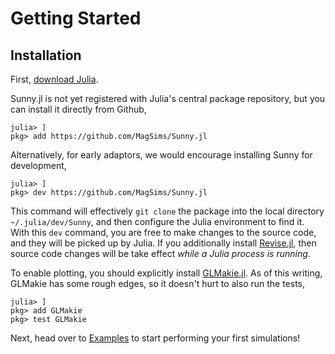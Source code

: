 # Getting Started

## Installation

First, [download Julia](https://julialang.org/downloads/).

Sunny.jl is not yet registered with Julia's central package repository, but you
can install it directly from Github,

```
julia> ]
pkg> add https://github.com/MagSims/Sunny.jl
```

Alternatively, for early adaptors, we would encourage installing Sunny for
development,

```
julia> ]
pkg> dev https://github.com/MagSims/Sunny.jl
```

This command will effectively `git clone` the package into the local directory
`~/.julia/dev/Sunny`, and then configure the Julia environment to find it. With
this `dev` command, you are free to make changes to the source code, and they
will be picked up by Julia. If you additionally install
[Revise.jl](https://github.com/timholy/Revise.jl), then source code changes
will be take effect _while a Julia process is running_.

To enable plotting, you should explicitly install
[GLMakie.jl](https://github.com/JuliaPlots/GLMakie.jl). As of this writing,
GLMakie has some rough edges, so it doesn't hurt to also run the tests,

```
julia> ]
pkg> add GLMakie
pkg> test GLMakie
```

Next, head over to [Examples](@ref) to start performing your first simulations!
